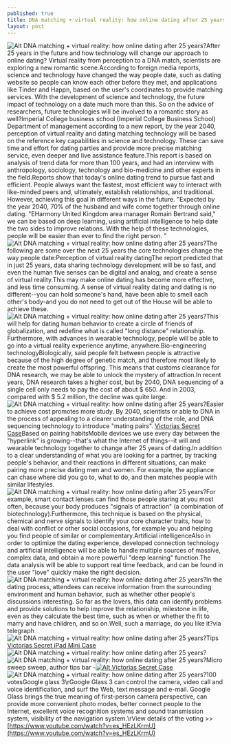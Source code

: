 ```yaml
---
published: true
title: DNA matching + virtual reality: how online dating after 25 years?
layout: post
---
```

![Alt DNA matching + virtual reality: how online dating after 25 years?](http://handbags2015.files.wordpress.com/2016/05/78412381.jpeg)After 25 years in the future and how technology will change our approach to online dating? Virtual reality from perception to a DNA match, scientists are exploring a new romantic scene.According to foreign media reports, science and technology have changed the way people date, such as dating website so people can know each other before they met, and applications like Tinder and Happn, based on the user\'s coordinates to provide matching services. With the development of science and technology, the future impact of technology on a date much more than this. So on the advice of researchers, future technologies will be involved to a romantic story as well?Imperial College business school (Imperial College Business School) Department of management according to a new report, by the year 2040, perception of virtual reality and dating matching technology will be based on the reference key capabilities in science and technology. These can save time and effort for dating parties and provide more precise matching service, even deeper and live assistance feature.This report is based on analysis of trend data for more than 100 years, and had an interview with anthropology, sociology, technology and bio-medicine and other experts in the field.Reports show that today\'s online dating trend to pursue fast and efficient. People always want the fastest, most efficient way to interact with like-minded peers and, ultimately, establish relationships, and traditional. However, achieving this goal in different ways in the future. \"Expected by the year 2040, 70% of the husband and wife come together through online dating. \"EHarmony United Kingdom area manager Romain Bertrand said,\" we can be based on deep learning, using artificial intelligence to help date the two sides to improve relations. With the help of these technologies, people will be easier than ever to find the right person. ”![Alt DNA matching + virtual reality: how online dating after 25 years?](http://handbags2015.files.wordpress.com/2016/05/78381736.jpeg)The following are some over the next 25 years the core technologies change the way people date:Perception of virtual reality datingThe report predicted that in just 25 years, data sharing technology development will be so fast, and even the human five senses can be digital and analog, and create a sense of virtual reality.This may make online dating has become more effective, and less time consuming. A sense of virtual reality dating and dating is no different--you can hold someone\'s hand, have been able to smell each other\'s body-and you do not need to get out of the House will be able to achieve these.![Alt DNA matching + virtual reality: how online dating after 25 years?](http://handbags2015.files.wordpress.com/2016/05/783b28c2.jpeg)This will help for dating human behavior to create a circle of friends of globalization, and redefine what is called \"long distance\" relationship. Furthermore, with advances in wearable technology, people will be able to go into a virtual reality experience anytime, anywhere.Bio-engineering technologyBiologically, said people felt between people is attractive because of the high degree of genetic match, and therefore most likely to create the most powerful offspring. This means that customs clearance for DNA research, we may be able to unlock the mystery of attraction.In recent years, DNA research takes a higher cost, but by 2040, DNA sequencing of a single cell only needs to pay the cost of about $ 650. And in 2003, compared with $ 5.2 million, the decline was quite large.![Alt DNA matching + virtual reality: how online dating after 25 years?](http://handbags2015.files.wordpress.com/2016/05/7840843a.jpeg)Easier to achieve cost promotes more study. By 2040, scientists or able to DNA in the process of appealing to a clearer understanding of the role, and DNA sequencing technology to introduce \"mating pairs\". [Victorias Secret Case](http://www.nodcase.com/victoria-s-secret-ipad-mini-case-pink-white-stripe-p-3932.html)Based on pairing habitsMobile devices we use every day between the \"hyperlink\" is growing--that\'s what the Internet of things--it will and wearable technology together to change after 25 years of dating.In addition to a clear understanding of what you are looking for a partner, by tracking people\'s behavior, and their reactions in different situations, can make pairing more precise dating men and women. For example, the appliance can chase where did you go to, what to do, and then matches people with similar lifestyles.![Alt DNA matching + virtual reality: how online dating after 25 years?](http://handbags2015.files.wordpress.com/2016/05/78338219.jpeg)For example, smart contact lenses can find those people staring at you most often, because your body produces \"signals of attraction\" (a combination of biotechnology).Furthermore, this technique is based on the physical, chemical and nerve signals to identify your core character traits, how to deal with conflict or other social occasions, for example you and helping you find people of similar or complementary.Artificial intelligenceAlso in order to optimize the dating experience, developed connection technology and artificial intelligence will be able to handle multiple sources of massive, complex data, and obtain a more powerful \"deep learning\" function.The data analysis will be able to support real time feedback, and can be found in the user \"love\" quickly make the right decision.![Alt DNA matching + virtual reality: how online dating after 25 years?](http://handbags2015.files.wordpress.com/2016/05/78416acd.jpeg)In the dating process, attendees can receive information from the surrounding environment and human behavior, such as whether other people\'s discussions interesting. So far as the lovers, this data can identify problems and provide solutions to help improve the relationship, milestone in life, even as they calculate the best time, such as when or whether the fit to marry and have children, and so on.Well, such a marriage, do you like it?via telegraph![Alt DNA matching + virtual reality: how online dating after 25 years?](http://handbags2015.files.wordpress.com/2016/05/7836430d.jpeg)Tips [Victorias Secret iPad Mini Case](http://macbook2015.blogspot.com/2016/03/samsung-moonlight-exposure-of-virtual.html)![Alt DNA matching + virtual reality: how online dating after 25 years?](http://handbags2015.files.wordpress.com/2016/05/783a6081.png)![Alt DNA matching + virtual reality: how online dating after 25 years?](http://handbags2015.files.wordpress.com/2016/05/7837b0db.jpeg)Micro sweep sweep, author tips bar -[![Alt Victorias Secret Case](http://www.nodcase.com/images/large/ipad/victorias_secret_mi706_lrg.jpg)](http://www.nodcase.com/victoria-s-secret-ipad-mini-case-pink-white-stripe-p-3932.html)![Alt DNA matching + virtual reality: how online dating after 25 years?](http://handbags2015.files.wordpress.com/2016/05/783b9216.jpeg)100 votesGoogle glass 3\rGoogle Glass 3 can control the camera, video call and voice identification, and surf the Web, text message and e-mail. Google Glass brings the true meaning of first-person camera perspective, can provide more convenient photo modes, better connect people to the Internet, excellent voice recognition systems and sound transmission system, visibility of the navigation system.\rView details of the voting >> [https://www.youtube.com/watch?v=es_HEzLKrmU](https://www.youtube.com/watch?v=es_HEzLKrmU)